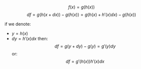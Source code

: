 $$
f(x) =g(h(x))
$$
$$
df = g(h(x+dx)) - g(h(x)) = g(h(x) + h'(x)dx) - g(h(x))
$$

if we denote:
- $y = h(x)$
- $dy = h'(x)dx$
then:
$$
df = g(y+dy)-g(y)=g'(y)dy
$$
or:
$$
df = g'(h(x))h'(x)dx
$$
 
